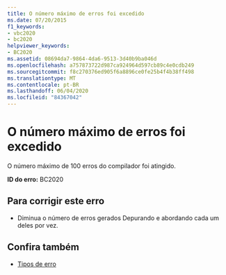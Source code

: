 ```yaml
---
title: O número máximo de erros foi excedido
ms.date: 07/20/2015
f1_keywords:
- vbc2020
- bc2020
helpviewer_keywords:
- BC2020
ms.assetid: 08694da7-9864-4da6-9513-3d40b9ba046d
ms.openlocfilehash: a757873722d987ca924964d597cb89c4e0cdb249
ms.sourcegitcommit: f8c270376ed905f6a8896ce0fe25b4f4b38ff498
ms.translationtype: MT
ms.contentlocale: pt-BR
ms.lasthandoff: 06/04/2020
ms.locfileid: "84367042"
---
```

# <a name="the-maximum-number-of-errors-has-been-exceeded"></a>O número máximo de erros foi excedido
O número máximo de 100 erros do compilador foi atingido.  
  
 **ID do erro:** BC2020  
  
## <a name="to-correct-this-error"></a>Para corrigir este erro  
  
- Diminua o número de erros gerados Depurando e abordando cada um deles por vez.  
  
## <a name="see-also"></a>Confira também

- [Tipos de erro](../programming-guide/language-features/error-types.md)

